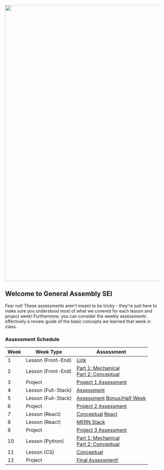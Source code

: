 <img src=https://i.imgur.com/XseXU8J.png width=900>

## Welcome to General Assembly SEI

Fear not! These assessments aren't meant to be tricky - they're just here to make sure you understood most of what we covered for each lesson and 
project week! Furthermore, you can consider the weekly assessments effectively a review guide of the basic concepts we learned that week in class.

### Assessment Schedule

| Week | Week Type | Assessment |
| --- | ---------------- | ------------------ |
| 1 | Lesson (Front-End) | [Link](https://github.com/WDI-SEA/wdi_assessments/blob/master/weekly_assessments/w01-assessment.md) |
| 2 | Lesson (Front-End) | [Part 1: Mechanical](https://github.com/WDI-SEA/wdi_assessments/blob/master/weekly_assessments/w02-mechanical.md) <br> [Part 2: Conceptual](https://github.com/WDI-SEA/wdi_assessments/blob/master/weekly_assessments/w02-conceptual.md) |
| 3 | Project | [Project 1 Assessment](https://github.com/WDI-SEA/wdi_assessments/blob/master/project_assessments/project-1-assessment.md) |
| 4 | Lesson (Full-Stack) | [Assessment](https://github.com/WDI-SEA/wdi_assessments/blob/master/weekly_assessments/w04-assessment.md) |
| 5 | Lesson (Full-Stack) | [Assessment](https://github.com/WDI-SEA/wdi_assessments/blob/master/weekly_assessments/w05-assessment.md) [Bonus/Half Week](https://github.com/WDI-SEA/wdi_assessments/blob/master/weekly_assessments/w05-bonus-assessment.md) |
| 6 | Project | [Project 2 Assessment](https://github.com/WDI-SEA/wdi_assessments/blob/master/project_assessments/project-2-assessment.md) |
| 7 | Lesson (React) | [Conceptual](https://github.com/WDI-SEA/wdi_assessments/blob/master/weekly_assessments/w07-conceptual.md) [React](https://github.com/WDI-SEA/wdi_assessments/blob/master/weekly_assessments/w07-react.md) |
| 8 | Lesson (React) | [MERN Stack](https://github.com/WDI-SEA/wdi_assessments/blob/master/weekly_assessments/w08-assessment.md) |
| 9 | Project | [Project 3 Assessment](https://github.com/WDI-SEA/wdi_assessments/blob/master/project_assessments/project-3-react-assessment.md) |
| 10 | Lesson (Python) | [Part 1: Mechanical](https://github.com/WDI-SEA/wdi_assessments/blob/master/weekly_assessments/w10-mechanical.md) <br> [Part 2: Conceptual](https://github.com/WDI-SEA/wdi_assessments/blob/master/weekly_assessments/w10-conceptual.md) |
| 11 | Lesson (CS) | [Conceptual](https://github.com/WDI-SEA/wdi_assessments/blob/master/weekly_assessments/w11-assessment.md) | 
| 12 | Project | [Final Assessment!](https://github.com/WDI-SEA/wdi_assessments/blob/master/project_assessments/project-4-assessment.md) |
